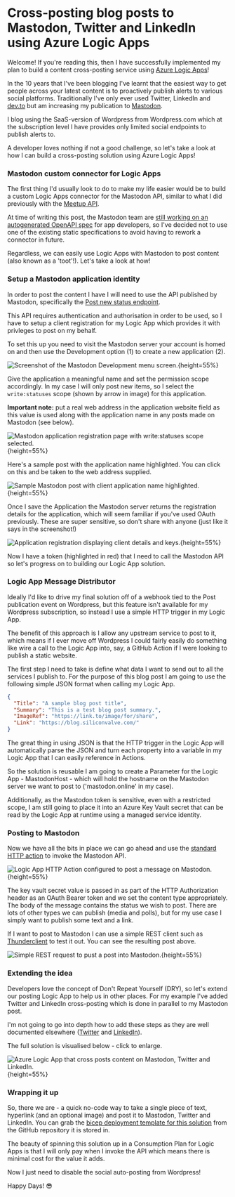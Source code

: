 # Cross-posting blog posts to Mastodon, Twitter and LinkedIn using Azure Logic Apps

Welcome! If you're reading this, then I have successfully implemented my plan to build a content cross-posting service using [Azure Logic Apps](https://learn.microsoft.com/azure/logic-apps/logic-apps-overview)!

In the 10 years that I've been blogging I've learnt that the easiest way to get people across your latest content is to proactively publish alerts to various social platforms. Traditionally I've only ever used Twitter, LinkedIn and [dev.to](https://dev.to/simonwaight) but am increasing my publication to [Mastodon](https://joinmastodon.org/).

I blog using the SaaS-version of Wordpress from Wordpress.com which at the subscription level I have provides only limited social endpoints to publish alerts to.

A developer loves nothing if not a good challenge, so let's take a look at how I can build a cross-posting solution using Azure Logic Apps!

### Mastodon custom connector for Logic Apps

The first thing I'd usually look to do to make my life easier would be to build a custom Logic Apps connector for the Mastodon API, similar to what I did previously with the [Meetup API](https://blog.siliconvalve.com/posts/2020/12/01/adding-oauth2-support-to-your-meetup-api-custom-connector-for-azure-logic-apps/).

At time of writing this post, the Mastodon team are [still working on an autogenerated OpenAPI spec](https://github.com/mastodon/mastodon/issues/20572) for app developers, so I've decided not to use one of the existing static specifications to avoid having to rework a connector in future.

Regardless, we can easily use Logic Apps with Mastodon to post content (also known as a 'toot'!). Let's take a look at how!

### Setup a Mastodon application identity

In order to post the content I have I will need to use the API published by Mastodon, specifically the [Post new status endpoint](https://docs.joinmastodon.org/methods/statuses/#create).

This API requires authentication and authorisation in order to be used, so I have to setup a client registration for my Logic App which provides it with privleges to post on my behalf.

To set this up you need to visit the Mastodon server your account is homed on and then use the Development option (1) to create a new application (2).

![Screenshot of the Mastodon Development menu screen.](media/2022-12-14_17-02-59.png 'Screenshot of the Mastodon Development menu screen.'){height=55%}

Give the application a meaningful name and set the permission scope accordingly. In my case I will only post new items, so I select the `write:statuses` scope (shown by arrow in image) for this application.

**Important note:** put a real web address in the application website field as this value is used along with the application name in any posts made on Mastodon (see below).

![Mastodon application registration page with write:statuses scope selected.](media/2022-12-14_17-04-41.png 'Mastodon application registration page with write:statuses scope selected.'){height=55%}

Here's a sample post with the application name highlighted. You can click on this and be taken to the web address supplied.

![Sample Mastodon post with client application name highlighted.](media/2022-12-19_17-42-56.png 'Sample Mastodon post with client application name highlighted.'){height=55%}

Once I save the Application the Mastodon server returns the registration details for the application, which will seem familiar if you've used OAuth previously. These are super sensitive, so don't share with anyone (just like it says in the screenshot!)

![Application registration displaying client details and keys.](media/2022-12-14_17-05-08.png 'Application registration displaying client details and keys.'){height=55%}

Now I have a token (highlighted in red) that I need to call the Mastodon API so let's progress on to building our Logic App solution.

### Logic App Message Distributor

Ideally I'd like to drive my final solution off of a webhook tied to the Post publication event on Wordpress, but this feature isn't available for my Wordpress subscription, so instead I use a simple HTTP trigger in my Logic App.

The benefit of this approach is I allow any upstream service to post to it, which means if I ever move off Wordpress I could fairly easily do something like wire a call to the Logic App into, say, a GitHub Action if I were looking to publish a static website.

The first step I need to take is define what data I want to send out to all the services I publish to. For the purpose of this blog post I am going to use the following simple JSON format when calling my Logic App.

```json
{
  "Title": "A sample blog post title",
  "Summary": "This is a test blog post summary.",
  "ImageRef": "https://link.to/image/for/share",
  "Link": "https://blog.siliconvalve.com/"
}
```

The great thing in using JSON is that the HTTP trigger in the Logic App will automatically parse the JSON and turn each property into a variable in my Logic App that I can easily reference in Actions.

So the solution is reusable I am going to create a Parameter for the Logic App - MastodonHost - which will hold the hostname on the Mastodon server we want to post to ('mastodon.online' in my case).

Additionally, as the Mastodon token is sensitive, even with a restricted scope, I am still going to place it into an Azure Key Vault secret that can be read by the Logic App at runtime using a managed service identity.

### Posting to Mastodon

Now we have all the bits in place we can go ahead and use the [standard HTTP action](https://learn.microsoft.com/azure/connectors/connectors-native-http#add-an-http-action) to invoke the Mastodon API.

![Logic App HTTP Action configured to post a message on Mastodon.](media/2022-12-19_17-53-58.png 'Logic App HTTP Action configured to post a message on Mastodon.'){height=55%}

The key vault secret value is passed in as part of the HTTP Authorization header as an OAuth Bearer token and we set the content type appropriately. The body of the message contains the status we wish to post. There are lots of other types we can publish (media and polls), but for my use case I simply want to publish some text and a link.

If I want to post to Mastodon I can use a simple REST client such as [Thunderclient](https://www.thunderclient.com/) to test it out. You can see the resulting post above.

![Simple REST request to pust a post into Mastodon.](media/2022-12-19_17-59-17.png 'Simple REST request to pust a post into Mastodon.'){height=55%}

### Extending the idea

Developers love the concept of Don't Repeat Yourself (DRY), so let's extend our posting Logic App to help us in other places. For my example I've added Twitter and LinkedIn cross-posting which is done in parallel to my Mastodon post.

I'm not going to go into depth how to add these steps as they are well documented elsewhere ([Twitter](https://techcommunity.microsoft.com/t5/azure-developer-community-blog/azure-logic-apps-post-to-twitter/ba-p/336054) and [LinkedIn](https://learn.microsoft.com/connectors/linkedinv2/#share-an-article-v2)).

The full solution is visualised below - click to enlarge.

![Azure Logic App that cross posts content on Mastodon, Twitter and LinkedIn.](media/2022-12-19_17-25-35-1.png 'Azure Logic App that cross posts content on Mastodon, Twitter and LinkedIn.'){height=55%}

### Wrapping it up

So, there we are - a quick no-code way to take a single piece of text, hyperlink (and an optional image) and post it to Mastodon, Twitter and LinkedIn. You can grab the [bicep deployment template for this solution](https://github.com/sjwaight/NoCodeSocialCrossPosting) from the GitHub repository it is stored in.

The beauty of spinning this solution up in a Consumption Plan for Logic Apps is that I will only pay when I invoke the API which means there is minimal cost for the value it adds.

Now I just need to disable the social auto-posting from Wordpress!

Happy Days! 😎

